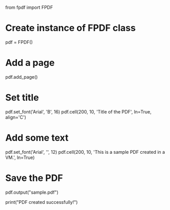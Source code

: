 from fpdf import FPDF

# Create instance of FPDF class
pdf = FPDF()

# Add a page
pdf.add_page()

# Set title
pdf.set_font('Arial', 'B', 16)
pdf.cell(200, 10, 'Title of the PDF', ln=True, align='C')

# Add some text
pdf.set_font('Arial', '', 12)
pdf.cell(200, 10, 'This is a sample PDF created in a VM.', ln=True)

# Save the PDF
pdf.output("sample.pdf")

print("PDF created successfully!")
